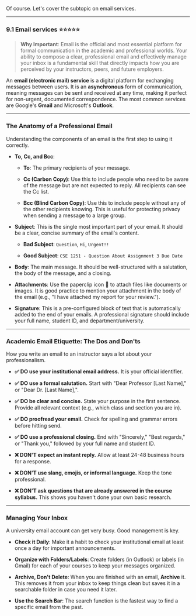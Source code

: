Of course. Let's cover the subtopic on email services.

---

### 9.1 Email services ⭐⭐⭐⭐⭐

> **Why Important**: Email is the official and most essential platform for formal communication in the academic and professional worlds. Your ability to compose a clear, professional email and effectively manage your inbox is a fundamental skill that directly impacts how you are perceived by your instructors, peers, and future employers.

An **email (electronic mail) service** is a digital platform for exchanging messages between users. It is an **asynchronous** form of communication, meaning messages can be sent and received at any time, making it perfect for non-urgent, documented correspondence. The most common services are Google's **Gmail** and Microsoft's **Outlook**.

---

### The Anatomy of a Professional Email

Understanding the components of an email is the first step to using it correctly.

- **To, Cc, and Bcc**:
    
    - **To**: The primary recipients of your message.
        
    - **Cc (Carbon Copy)**: Use this to include people who need to be aware of the message but are not expected to reply. All recipients can see the Cc list.
        
    - **Bcc (Blind Carbon Copy)**: Use this to include people without any of the other recipients knowing. This is useful for protecting privacy when sending a message to a large group.
        
- **Subject**: This is the single most important part of your email. It should be a clear, concise summary of the email's content.
    
    - **Bad Subject**: `Question`, `Hi`, `Urgent!!`
        
    - **Good Subject**: `CSE 1251 - Question About Assignment 3 Due Date`
        
- **Body**: The main message. It should be well-structured with a salutation, the body of the message, and a closing.
    
- **Attachments**: Use the paperclip icon 📎 to attach files like documents or images. It is good practice to mention your attachment in the body of the email (e.g., "I have attached my report for your review.").
    
- **Signature**: This is a pre-configured block of text that is automatically added to the end of your emails. A professional signature should include your full name, student ID, and department/university.
    

---

### Academic Email Etiquette: The Dos and Don'ts

How you write an email to an instructor says a lot about your professionalism.

- **✅ DO use your institutional email address.** It is your official identifier.
    
- **✅ DO use a formal salutation.** Start with "Dear Professor [Last Name]," or "Dear Dr. [Last Name],".
    
- **✅ DO be clear and concise.** State your purpose in the first sentence. Provide all relevant context (e.g., which class and section you are in).
    
- **✅ DO proofread your email.** Check for spelling and grammar errors before hitting send.
    
- **✅ DO use a professional closing.** End with "Sincerely," "Best regards," or "Thank you," followed by your full name and student ID.
    
- **❌ DON'T expect an instant reply.** Allow at least 24-48 business hours for a response.
    
- **❌ DON'T use slang, emojis, or informal language.** Keep the tone professional.
    
- **❌ DON'T ask questions that are already answered in the course syllabus.** This shows you haven't done your own basic research.
    

---

### Managing Your Inbox

A university email account can get very busy. Good management is key.

- **Check it Daily**: Make it a habit to check your institutional email at least once a day for important announcements.
    
- **Organize with Folders/Labels**: Create folders (in Outlook) or labels (in Gmail) for each of your courses to keep your messages organized.
    
- **Archive, Don't Delete**: When you are finished with an email, **Archive** it. This removes it from your inbox to keep things clean but saves it in a searchable folder in case you need it later.
    
- **Use the Search Bar**: The search function is the fastest way to find a specific email from the past.